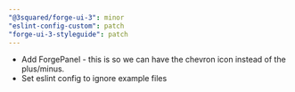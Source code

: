 ```yaml
---
"@3squared/forge-ui-3": minor
"eslint-config-custom": patch
"forge-ui-3-styleguide": patch
---
```


- Add ForgePanel - this is so we can have the chevron icon instead of the plus/minus.
- Set eslint config to ignore example files

